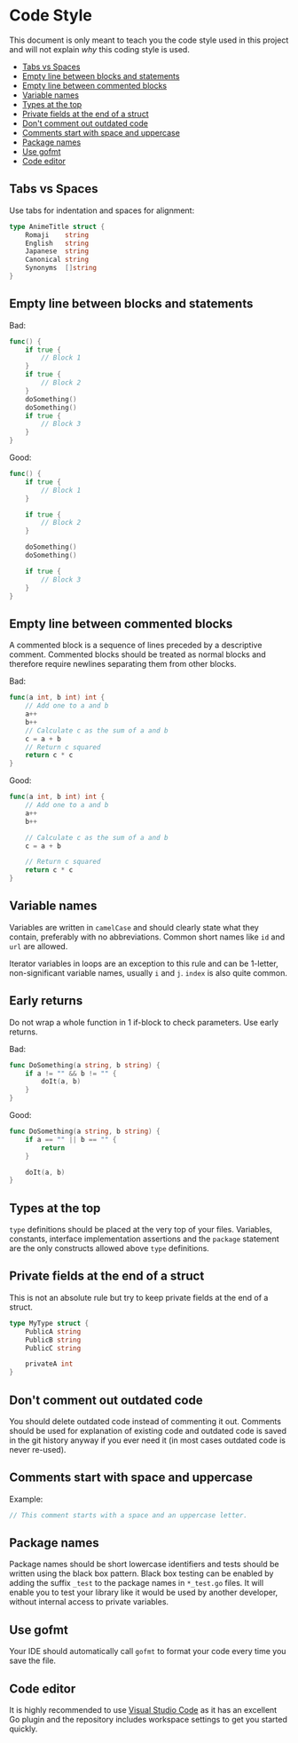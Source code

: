 # Code Style

This document is only meant to teach you the code style used in this project and will not explain *why* this coding style is used.

* [Tabs vs Spaces](#tabs-vs-spaces)
* [Empty line between blocks and statements](#empty-line-between-blocks-and-statements)
* [Empty line between commented blocks](#empty-line-between-commented-blocks)
* [Variable names](#variable-names)
* [Types at the top](#types-at-the-top)
* [Private fields at the end of a struct](#private-fields-at-the-end-of-a-struct)
* [Don't comment out outdated code](#dont-comment-out-outdated-code)
* [Comments start with space and uppercase](#comments-start-with-space-and-uppercase)
* [Package names](#package-names)
* [Use gofmt](#use-gofmt)
* [Code editor](#code-editor)

## Tabs vs Spaces

Use tabs for indentation and spaces for alignment:

```go
type AnimeTitle struct {
	Romaji    string
	English   string
	Japanese  string
	Canonical string
	Synonyms  []string
}
```

## Empty line between blocks and statements

Bad:

```go
func() {
	if true {
		// Block 1
	}
	if true {
		// Block 2
	}
	doSomething()
	doSomething()
	if true {
		// Block 3
	}
}
```

Good:

```go
func() {
	if true {
		// Block 1
	}

	if true {
		// Block 2
	}

	doSomething()
	doSomething()

	if true {
		// Block 3
	}
}
```

## Empty line between commented blocks

A commented block is a sequence of lines preceded by a descriptive comment. Commented blocks should be treated as normal blocks and therefore require newlines separating them from other blocks.

Bad:

```go
func(a int, b int) int {
	// Add one to a and b
	a++
	b++
	// Calculate c as the sum of a and b
	c = a + b
	// Return c squared
	return c * c
}
```

Good:

```go
func(a int, b int) int {
	// Add one to a and b
	a++
	b++

	// Calculate c as the sum of a and b
	c = a + b

	// Return c squared
	return c * c
}
```

## Variable names

Variables are written in `camelCase` and should clearly state what they contain, preferably with no abbreviations. Common short names like `id` and `url` are allowed.

Iterator variables in loops are an exception to this rule and can be 1-letter, non-significant variable names, usually `i` and `j`. `index` is also quite common.

## Early returns

Do not wrap a whole function in 1 if-block to check parameters. Use early returns.

Bad:

```go
func DoSomething(a string, b string) {
	if a != "" && b != "" {
		doIt(a, b)
	}
}
```

Good:

```go
func DoSomething(a string, b string) {
	if a == "" || b == "" {
		return
	}

	doIt(a, b)
}
```

## Types at the top

`type` definitions should be placed at the very top of your files. Variables, constants, interface implementation assertions and the `package` statement are the only constructs allowed above `type` definitions.

## Private fields at the end of a struct

This is not an absolute rule but try to keep private fields at the end of a struct.

```go
type MyType struct {
	PublicA string
	PublicB string
	PublicC string

	privateA int
}
```

## Don't comment out outdated code

You should delete outdated code instead of commenting it out. Comments should be used for explanation of existing code and outdated code is saved in the git history anyway if you ever need it (in most cases outdated code is never re-used).

## Comments start with space and uppercase

Example:

```go
// This comment starts with a space and an uppercase letter.
```

## Package names

Package names should be short lowercase identifiers and tests should be written using the black box pattern. Black box testing can be enabled by adding the suffix `_test` to the package names in `*_test.go` files. It will enable you to test your library like it would be used by another developer, without internal access to private variables.

## Use gofmt

Your IDE should automatically call `gofmt` to format your code every time you save the file.

## Code editor

It is highly recommended to use [Visual Studio Code](https://code.visualstudio.com/) as it has an excellent Go plugin and the repository includes workspace settings to get you started quickly.